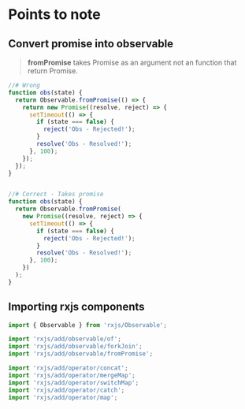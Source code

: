 # Points to note

## Convert promise into observable

> **fromPromise** takes Promise as an argument not an function that return Promise.

```js
//# Wrong
function obs(state) {
  return Observable.fromPromise(() => {
    return new Promise((resolve, reject) => {
      setTimeout(() => {
        if (state === false) {
          reject('Obs - Rejected!');
        }
        resolve('Obs - Resolved!');
      }, 100);
    });
  });
}


//# Correct - Takes promise
function obs(state) {
  return Observable.fromPromise(
    new Promise((resolve, reject) => {
      setTimeout(() => {
        if (state === false) {
          reject('Obs - Rejected!');
        }
        resolve('Obs - Resolved!');
      }, 100);
    })
  );
}
```

## Importing rxjs components

```js
import { Observable } from 'rxjs/Observable';

import 'rxjs/add/observable/of';
import 'rxjs/add/observable/forkJoin';
import 'rxjs/add/observable/fromPromise';

import 'rxjs/add/operator/concat';
import 'rxjs/add/operator/mergeMap';
import 'rxjs/add/operator/switchMap';
import 'rxjs/add/operator/catch';
import 'rxjs/add/operator/map';
```
